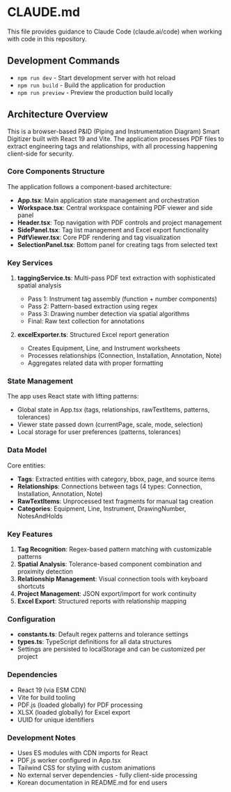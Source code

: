 # CLAUDE.md

This file provides guidance to Claude Code (claude.ai/code) when working with code in this repository.

## Development Commands

- `npm run dev` - Start development server with hot reload
- `npm run build` - Build the application for production
- `npm run preview` - Preview the production build locally

## Architecture Overview

This is a browser-based P&ID (Piping and Instrumentation Diagram) Smart Digitizer built with React 19 and Vite. The application processes PDF files to extract engineering tags and relationships, with all processing happening client-side for security.

### Core Components Structure

The application follows a component-based architecture:

- **App.tsx**: Main application state management and orchestration
- **Workspace.tsx**: Central workspace containing PDF viewer and side panel
- **Header.tsx**: Top navigation with PDF controls and project management
- **SidePanel.tsx**: Tag list management and Excel export functionality
- **PdfViewer.tsx**: Core PDF rendering and tag visualization
- **SelectionPanel.tsx**: Bottom panel for creating tags from selected text

### Key Services

1. **taggingService.ts**: Multi-pass PDF text extraction with sophisticated spatial analysis
   - Pass 1: Instrument tag assembly (function + number components)
   - Pass 2: Pattern-based extraction using regex
   - Pass 3: Drawing number detection via spatial algorithms
   - Final: Raw text collection for annotations

2. **excelExporter.ts**: Structured Excel report generation
   - Creates Equipment, Line, and Instrument worksheets
   - Processes relationships (Connection, Installation, Annotation, Note)
   - Aggregates related data with proper formatting

### State Management

The app uses React state with lifting patterns:
- Global state in App.tsx (tags, relationships, rawTextItems, patterns, tolerances)
- Viewer state passed down (currentPage, scale, mode, selection)
- Local storage for user preferences (patterns, tolerances)

### Data Model

Core entities:
- **Tags**: Extracted entities with category, bbox, page, and source items
- **Relationships**: Connections between tags (4 types: Connection, Installation, Annotation, Note)
- **RawTextItems**: Unprocessed text fragments for manual tag creation
- **Categories**: Equipment, Line, Instrument, DrawingNumber, NotesAndHolds

### Key Features

1. **Tag Recognition**: Regex-based pattern matching with customizable patterns
2. **Spatial Analysis**: Tolerance-based component combination and proximity detection
3. **Relationship Management**: Visual connection tools with keyboard shortcuts
4. **Project Management**: JSON export/import for work continuity
5. **Excel Export**: Structured reports with relationship mapping

### Configuration

- **constants.ts**: Default regex patterns and tolerance settings
- **types.ts**: TypeScript definitions for all data structures
- Settings are persisted to localStorage and can be customized per project

### Dependencies

- React 19 (via ESM CDN)
- Vite for build tooling
- PDF.js (loaded globally) for PDF processing
- XLSX (loaded globally) for Excel export
- UUID for unique identifiers

### Development Notes

- Uses ES modules with CDN imports for React
- PDF.js worker configured in App.tsx
- Tailwind CSS for styling with custom animations
- No external server dependencies - fully client-side processing
- Korean documentation in README.md for end users